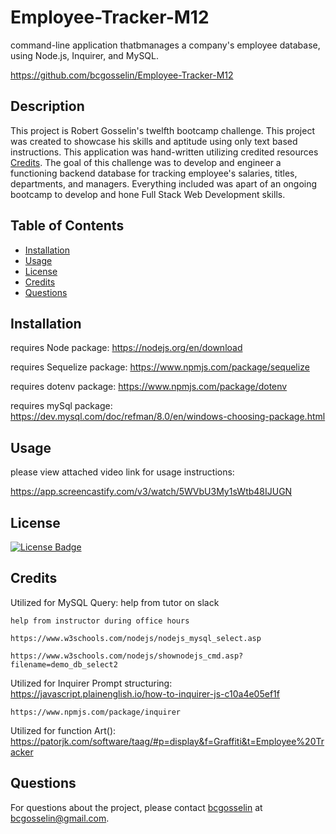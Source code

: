 # Employee-Tracker-M12
command-line application thatbmanages a company's employee database, using Node.js, Inquirer, and MySQL.

https://github.com/bcgosselin/Employee-Tracker-M12

## Description
This project is Robert Gosselin's twelfth bootcamp challenge. This project was created to showcase his skills and aptitude using only text based instructions. This application was hand-written utilizing credited resources [Credits](#credits). The goal of this challenge was to develop and engineer a functioning backend database for tracking employee's salaries, titles, departments, and managers. Everything included was apart of an ongoing bootcamp to develop and hone Full Stack Web Development skills.

## Table of Contents
- [Installation](#installation)
- [Usage](#usage)
- [License](#license)
- [Credits](#credits)
- [Questions](#questions)

## Installation

requires Node package: https://nodejs.org/en/download

requires Sequelize package: https://www.npmjs.com/package/sequelize

requires dotenv package: https://www.npmjs.com/package/dotenv

requires mySql package: https://dev.mysql.com/doc/refman/8.0/en/windows-choosing-package.html

## Usage
please view attached video link for usage instructions:

https://app.screencastify.com/v3/watch/5WVbU3My1sWtb48IJUGN

## License
[![License Badge](https://img.shields.io/badge/MIT-yellow)]()

## Credits
Utilized for MySQL Query:
    help from tutor on slack

    help from instructor during office hours

    https://www.w3schools.com/nodejs/nodejs_mysql_select.asp

    https://www.w3schools.com/nodejs/shownodejs_cmd.asp?filename=demo_db_select2

Utilized for Inquirer Prompt structuring:
    https://javascript.plainenglish.io/how-to-inquirer-js-c10a4e05ef1f

    https://www.npmjs.com/package/inquirer

Utilized for function Art():
    https://patorjk.com/software/taag/#p=display&f=Graffiti&t=Employee%20Tracker

## Questions
For questions about the project, please contact [bcgosselin](https://github.com/bcgosselin) at bcgosselin@gmail.com.
